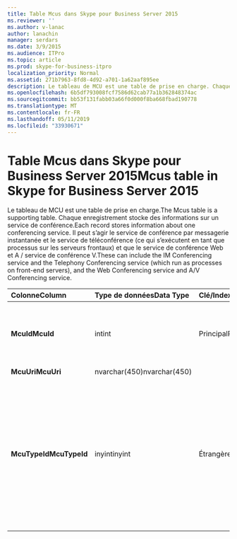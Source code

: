 ```yaml
---
title: Table Mcus dans Skype pour Business Server 2015
ms.reviewer: ''
ms.author: v-lanac
author: lanachin
manager: serdars
ms.date: 3/9/2015
ms.audience: ITPro
ms.topic: article
ms.prod: skype-for-business-itpro
localization_priority: Normal
ms.assetid: 271b7963-8fd8-4d92-a701-1a62aaf895ee
description: Le tableau de MCU est une table de prise en charge. Chaque enregistrement stocke des informations sur un service de conférence. Il peut s’agir le service de conférence par messagerie instantanée et le service de téléconférence (ce qui s’exécutent en tant que processus sur les serveurs frontaux) et que le service de conférence Web et A / service de conférence V.
ms.openlocfilehash: 6b5df793008fcf7586d62cab77a1b362848374ac
ms.sourcegitcommit: bb53f131fabb03a66f0d000f8ba668fbad190778
ms.translationtype: MT
ms.contentlocale: fr-FR
ms.lasthandoff: 05/11/2019
ms.locfileid: "33930671"
---
```

# <a name="mcus-table-in-skype-for-business-server-2015"></a><span data-ttu-id="513d2-105">Table Mcus dans Skype pour Business Server 2015</span><span class="sxs-lookup"><span data-stu-id="513d2-105">Mcus table in Skype for Business Server 2015</span></span>
 
<span data-ttu-id="513d2-106">Le tableau de MCU est une table de prise en charge.</span><span class="sxs-lookup"><span data-stu-id="513d2-106">The Mcus table is a supporting table.</span></span> <span data-ttu-id="513d2-107">Chaque enregistrement stocke des informations sur un service de conférence.</span><span class="sxs-lookup"><span data-stu-id="513d2-107">Each record stores information about one conferencing service.</span></span> <span data-ttu-id="513d2-108">Il peut s’agir le service de conférence par messagerie instantanée et le service de téléconférence (ce qui s’exécutent en tant que processus sur les serveurs frontaux) et que le service de conférence Web et A / service de conférence V.</span><span class="sxs-lookup"><span data-stu-id="513d2-108">These can include the IM Conferencing service and the Telephony Conferencing service (which run as processes on front-end servers), and the Web Conferencing service and A/V Conferencing service.</span></span> 
  
|<span data-ttu-id="513d2-109">**Colonne**</span><span class="sxs-lookup"><span data-stu-id="513d2-109">**Column**</span></span>|<span data-ttu-id="513d2-110">**Type de données**</span><span class="sxs-lookup"><span data-stu-id="513d2-110">**Data Type**</span></span>|<span data-ttu-id="513d2-111">**Clé/Index**</span><span class="sxs-lookup"><span data-stu-id="513d2-111">**Key/Index**</span></span>|<span data-ttu-id="513d2-112">**Détails**</span><span class="sxs-lookup"><span data-stu-id="513d2-112">**Details**</span></span>|
|:-----|:-----|:-----|:-----|
|<span data-ttu-id="513d2-113">**McuId**</span><span class="sxs-lookup"><span data-stu-id="513d2-113">**McuId**</span></span> <br/> |<span data-ttu-id="513d2-114">int</span><span class="sxs-lookup"><span data-stu-id="513d2-114">int</span></span>  <br/> |<span data-ttu-id="513d2-115">Principal</span><span class="sxs-lookup"><span data-stu-id="513d2-115">Primary</span></span>  <br/> |<span data-ttu-id="513d2-116">Numéro unique identifiant ce serveur de conférence.</span><span class="sxs-lookup"><span data-stu-id="513d2-116">Unique number identifying this conferencing server.</span></span>  <br/> |
|<span data-ttu-id="513d2-117">**McuUri**</span><span class="sxs-lookup"><span data-stu-id="513d2-117">**McuUri**</span></span> <br/> |<span data-ttu-id="513d2-118">nvarchar(450)</span><span class="sxs-lookup"><span data-stu-id="513d2-118">nvarchar(450)</span></span>  <br/> | <br/> | <br/> |
|<span data-ttu-id="513d2-119">**McuTypeId**</span><span class="sxs-lookup"><span data-stu-id="513d2-119">**McuTypeId**</span></span> <br/> |<span data-ttu-id="513d2-120">inyint</span><span class="sxs-lookup"><span data-stu-id="513d2-120">inyint</span></span>  <br/> | <span data-ttu-id="513d2-121">Étrangère</span><span class="sxs-lookup"><span data-stu-id="513d2-121">Foreign</span></span> <br/> |<span data-ttu-id="513d2-122">Type de serveur de conférence, tel que conf:chat (pour les messages instantanés) ou conf:audio-vidéo.</span><span class="sxs-lookup"><span data-stu-id="513d2-122">Conferencing server type, such as conf:chat (for IMs) or conf:audio-video.</span></span> <span data-ttu-id="513d2-123">Consultez la [table UriTypes](uritypes.md) pour plus d’informations.</span><span class="sxs-lookup"><span data-stu-id="513d2-123">See the [UriTypes table](uritypes.md) for more information.</span></span> <br/> |
   

